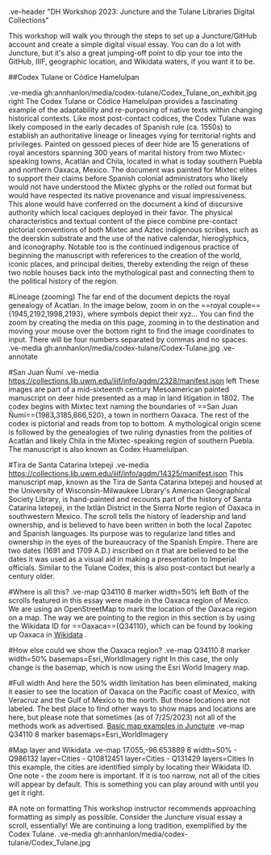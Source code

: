 .ve-header "DH Workshop 2023: Juncture and the Tulane Libraries Digital Collections"

This workshop will walk you through the steps to set up a Juncture/GitHub account and create a simple digital visual essay. You can do a lot with Juncture, but it's also a great jumping-off point to dip your toe into the GitHub, IIIF, geographic location, and Wikidata waters, if you want it to be. 

##Codex Tulane or Códice Hamelulpan

.ve-media gh:annhanlon/media/codex-tulane/Codex_Tulane_on_exhibit.jpg right
The Codex Tulane or Códice Hamelulpan provides a fascinating example of the adaptability and re-purposing of native texts within changing historical contexts.  Like most post-contact codices, the Codex Tulane was likely composed in the early decades of Spanish rule (ca. 1550s) to establish an authoritative lineage or lineages vying for territorial rights and privileges.  Painted on gessoed pieces of deer hide are 15 generations of royal ancestors spanning 300 years of marital history from two Mixtec-speaking towns, Acatlán and Chila, located in what is today southern Puebla and northern Oaxaca, Mexico.  The document was painted for Mixtec elites to support their claims before Spanish colonial administrators who likely would not have understood the Mixtec glyphs or the rolled out format but would have respected its native provenance and visual impressiveness.  This alone would have conferred on the document a kind of discursive authority which local caciques deployed in their favor. The physical characteristics and textual content of the piece combine pre-contact pictorial conventions of both Mixtec and Aztec indigenous scribes, such as the deerskin substrate and the use of the native calendar, hieroglyphics, and iconography.  Notable too is the continued indigenous practice of beginning the manuscript with references to the creation of the world, iconic places, and principal deities, thereby extending the reign of these two noble houses back into the mythological past and connecting them to the political history of the region.

#Lineage (zooming)
The far end of the document depicts the royal genealogy of Acatlan. In the image below, zoom in on the ==royal couple=={1945,2192,1998,2193}, where symbols depict their xyz... You can find the zoom by creating the media on this page, zooming in to the destination and moving your mouse over the bottom right to find the image coordinates to input. There will be four numbers separated by commas and no spaces. 
.ve-media gh:annhanlon/media/codex-tulane/Codex-Tulane.jpg
.ve-annotate

#San Juan Ñumí
.ve-media https://collections.lib.uwm.edu/iiif/info/agdm/2328/manifest.json left
These images are part of a mid-sixteenth century Mesoamerican painted manuscript on deer hide presented as a map in land litigation in 1802. The codex begins with Mixtec text naming the boundaries of ==San Juan Ñumí=={1983,3185,666,520}, a town in northern Oaxaca. The rest of the codex is pictorial and reads from top to bottom. A mythological origin scene is followed by the genealogies of two ruling dynasties from the polities of Acatlán and likely Chila in the Mixtec-speaking region of southern Puebla. The manuscript is also known as Codex Huamelulpan.

#Tira de Santa Catarina Ixtepeji
.ve-media https://collections.lib.uwm.edu/iiif/info/agdm/14325/manifest.json
This manuscript map, known as the Tira de Santa Catarina Ixtepeji and housed at the University of Wisconsin-Milwaukee Library's American Geographical Society Library, is hand-painted and recounts part of the history of Santa Catarina Ixtepeji, in the Ixtlán District in the Sierra Norte region of Oaxaca in southwestern Mexico. The scroll tells the history of leadership and land ownership, and is believed to have been written in both the local Zapotec and Spanish languages. Its purpose was to regularize land titles and ownership in the eyes of the bureaucracy of the Spanish Empire. There are two dates (1691 and 1709 A.D.) inscribed on it that are believed to be the dates it was used as a visual aid in making a presentation to Imperial officials. Similar to the Tulane Codex, this is also post-contact but nearly a century older.

#Where is all this?
.ve-map Q34110 8 marker width=50% left
Both of the scrolls featured in this essay were made in the Oaxaca region of Mexico. We are using an OpenStreetMap to mark the location of the Oaxaca region on a map. The way we are pointing to the region in this section is by using the Wikidata ID for ==Oaxaca=={Q34110}, which can be found by looking up Oaxaca in [Wikidata](https://www.wikidata.org/) . 

#How else could we show the Oaxaca region?
.ve-map  Q34110 8 marker width=50% basemaps=Esri_WorldImagery right
In this case, the only change is the basemap, which is now using the Esri World Imagery map.

#Full width
And here the 50% width limitation has been eliminated, making it easier to see the location of Oaxaca on the Pacific coast of Mexico, with Veracruz and the Gulf of Mexico to the north. But those locations are not labeled. The best place to find other ways to show maps and locations are here, but please note that sometimes (as of 7/25/2023) not all of the methods work as advertised. [Basic map examples in Juncture](https://www.juncture-digital.org/components/map?id=basic-map-examples)
.ve-map  Q34110 8 marker basemaps=Esri_WorldImagery 

#Map layer and Wikidata
.ve-map 17.055,-96.653889 8 width=50% 
    - Q986132 layer=Cities
    - Q10812451 layer=Cities
    - Q131429 layers=Cities
In this example, the cities are identified simply by locating their Wikidata ID. One note - the zoom here is important. If it is too narrow, not all of the cities will appear by default. This is something you can play around with until you get it right.     

#A note on formatting
This workshop instructor recommends approaching formatting as simply as possible. Consider the Juncture visual essay a scroll, essentially! We are continuing a long tradition, exemplified by the Codex Tulane.
.ve-media gh:annhanlon/media/codex-tulane/Codex_Tulane.jpg


